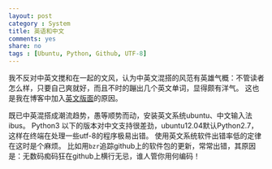 ```yaml
---
layout: post 
category : System
title: 英语和中文
comments: yes
share: no
tags : [Ubuntu, Python, Github, UTF-8]
---
```


我不反对中英文搅和在一起的文风，认为中英文混搭的风范有英雄气概：不管读者怎么样，只要自己爽就好，而且不时的蹦出几个英文单词，显得颇有洋气。
这也是我在博客中加入[英文版面](http://yanshuo.name/en/)的原因。

既已中英混搭成潮流趋势，愚等顺势而动，安装英文系统ubuntu、中文输入法ibus。
Python3 以下的版本对中文支持很差劲，ubuntu12.04默认Python2.7，这样在终端在处理一些utf-8的程序极易出错。
使用英文系统软件出错率低的定律在这时是个麻烦。
比如用`bzr`追踪github上的软件包的更新，常常出错，其原因是：无数码痴码狂在github上横行无忌，谁人管你用何编码！
